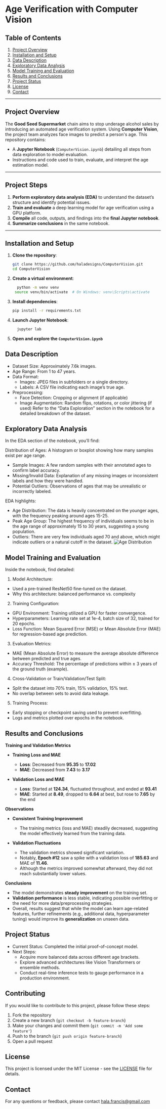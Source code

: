 # Age Verification with Computer Vision

## Table of Contents
1. [Project Overview](#project-overview)  
2. [Installation and Setup](#installation-and-setup)  
3. [Data Description](#data-description)  
4. [Exploratory Data Analysis](#exploratory-data-analysis)  
5. [Model Training and Evaluation](#model-training-and-evaluation)  
6. [Results and Conclusions](#results-and-conclusions)  
7. [Project Status](#project-status)  
8. [License](#license)  
9. [Contact](#contact)

---

## Project Overview
The **Good Seed Supermarket** chain aims to stop underage alcohol sales by introducing an automated age verification system. Using **Computer Vision**, the project team analyzes face images to predict a person's age. This repository contains:
- A **Jupyter Notebook** (`ComputerVision.ipynb`) detailing all steps from data exploration to model evaluation.  
- Instructions and code used to train, evaluate, and interpret the age estimation model.

---

## Project Steps 
1. **Perform exploratory data analysis (EDA)** to understand the dataset’s structure and identify potential issues.  
2. **Train and evaluate** a deep learning model for age verification using a GPU platform.  
3. **Compile** all code, outputs, and findings into the **final Jupyter notebook**.  
4. **Summarize conclusions** in the same notebook.  

---

## Installation and Setup
1. **Clone the repository**:
   ```bash
   git clone https://github.com/haladesigns/ComputerVision.git
   cd ComputerVision
   ```
   
2. **Create a virtual environment**:
   ```bash
     python -m venv venv
    source venv/bin/activate  # On Windows: venv\Scripts\activate
   ```

3. **Install dependencies**:
   ```bash
   pip install -r requirements.txt
   ```

5. **Launch Jupyter Notebook**:
   ```bash
     jupyter lab
   ```

6. **Open and explore the `ComputerVision.ipynb`**

## Data Description
- Dataset Size: Approximately 7.6k images.
- Age Range: From 1 to 47 years.
- Data Format:
  - Images: JPEG files in subfolders or a single directory.
  - Labels: A CSV file indicating each image’s true age.
- Preprocessing:
  - Face Detection: Cropping or alignment (if applicable)
  - Image Augmentation: Random flips, rotations, or color jittering (if used)
Refer to the “Data Exploration” section in the notebook for a detailed breakdown of the dataset.

## Exploratory Data Analysis
In the EDA section of the notebook, you’ll find:

Distribution of Ages: A histogram or boxplot showing how many samples exist per age range.
- Sample Images: A few random samples with their annotated ages to confirm label accuracy.
- Missing/Invalid Data: Explanation of any missing images or inconsistent labels and how they were handled.
- Potential Outliers: Observations of ages that may be unrealistic or incorrectly labeled.

EDA highlights:
- Age Distribution: The data is heavily concentrated on the younger ages, with the frequency peaking around ages 15-25.
- Peak Age Group: The highest frequency of individuals seems to be in the age range of approximately 15 to 30 years, suggesting a young population.
- Outliers: There are very few individuals aged 70 and above, which might indicate outliers or a natural cutoff in the dataset.
![Age Distribution](https://github.com/user-attachments/assets/4e6e2b06-d1f2-4e77-af53-681672fdd050)

## Model Training and Evaluation
Inside the notebook, find detailed:

1. Model Architecture:
- Used a pre-trained ResNet50 fine-tuned on the dataset.
- Why this architecture: balanced performance vs. complexity

2. Training Configuration:
- GPU Environment: Training utilized a GPU for faster convergence.
- Hyperparameters: Learning rate set at 1e-4, batch size of 32, trained for 20 epochs.
- Loss Function: Mean Squared Error (MSE) or Mean Absolute Error (MAE) for regression-based age prediction.

3. Evaluation Metrics:
- MAE (Mean Absolute Error) to measure the average absolute difference between predicted and true ages.
- Accuracy Threshold: The percentage of predictions within ± 3 years of the ground truth (example).

4. Cross-Validation or Train/Validation/Test Split:
- Split the dataset into 70% train, 15% validation, 15% test.
- No overlap between sets to avoid data leakage.

5. Training Process:
- Early stopping or checkpoint saving used to prevent overfitting.
- Logs and metrics plotted over epochs in the notebook.

## Results and Conclusions

**Training and Validation Metrics**

- **Training Loss and MAE**  
  - **Loss**: Decreased from **95.35** to **17.02**  
  - **MAE**: Decreased from **7.43** to **3.17**

- **Validation Loss and MAE**  
  - **Loss**: Started at **124.34**, fluctuated throughout, and ended at **93.41**  
  - **MAE**: Started at **8.49**, dropped to **6.64** at best, but rose to **7.65** by the end

**Observations**

- **Consistent Training Improvement**  
  - The training metrics (loss and MAE) steadily decreased, suggesting the model effectively learned from the training data.

- **Validation Fluctuations**  
  - The validation metrics showed significant variation.  
  - Notably, **Epoch #12** saw a spike with a validation loss of **185.63** and MAE of **11.46**.  
  - Although the metrics improved somewhat afterward, they did not reach substantially lower values.

**Conclusions**

- The model demonstrates **steady improvement** on the training set.  
- **Validation performance** is less stable, indicating possible overfitting or the need for more data/preprocessing strategies.  
- Overall, results suggest that while the model can learn age-related features, further refinements (e.g., additional data, hyperparameter tuning) would improve its **generalization** on unseen data.

## Project Status
- Current Status: Completed the initial proof-of-concept model.
- Next Steps:
  - Acquire more balanced data across different age brackets.
  - Explore advanced architectures like Vision Transformers or ensemble methods.
  - Conduct real-time inference tests to gauge performance in a production environment.

## Contributing
If you would like to contribute to this project, please follow these steps:
1. Fork the repository
2. Create a new branch (`git checkout -b feature-branch`)
3. Make your changes and commit them (`git commit -m 'Add some feature'`)
4. Push to the branch (`git push origin feature-branch`)
5. Open a pull request

## License
This project is licensed under the MIT License - see the [LICENSE](LICENSE) file for details.

## Contact
For any questions or feedback, please contact hala.francis@gmail.com
